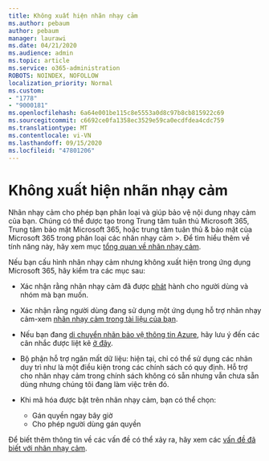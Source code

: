 ```yaml
---
title: Không xuất hiện nhãn nhạy cảm
ms.author: pebaum
author: pebaum
manager: laurawi
ms.date: 04/21/2020
ms.audience: admin
ms.topic: article
ms.service: o365-administration
ROBOTS: NOINDEX, NOFOLLOW
localization_priority: Normal
ms.custom:
- "1778"
- "9000181"
ms.openlocfilehash: 6a64e001be115c8e5553a0d8c97b8cb815922c69
ms.sourcegitcommit: c6692ce0fa1358ec3529e59ca0ecdfdea4cdc759
ms.translationtype: MT
ms.contentlocale: vi-VN
ms.lasthandoff: 09/15/2020
ms.locfileid: "47801206"
---
```

# <a name="sensitivity-labels-not-appearing"></a>Không xuất hiện nhãn nhạy cảm

Nhãn nhạy cảm cho phép bạn phân loại và giúp bảo vệ nội dung nhạy cảm của bạn. Chúng có thể được tạo trong Trung tâm tuân thủ Microsoft 365, Trung tâm bảo mật Microsoft 365, hoặc trung tâm tuân thủ & bảo mật của Microsoft 365 trong phân loại các nhãn nhạy cảm >. Để tìm hiểu thêm về tính năng này, hãy xem mục [tổng quan về nhãn nhạy cảm](https://docs.microsoft.com/microsoft-365/compliance/sensitivity-labels).

Nếu bạn cấu hình nhãn nhạy cảm nhưng không xuất hiện trong ứng dụng Microsoft 365, hãy kiểm tra các mục sau:

- Xác nhận rằng nhãn nhạy cảm đã được [phát](https://docs.microsoft.com/microsoft-365/compliance/sensitivity-labels#what-label-policies-can-do) hành cho người dùng và nhóm mà bạn muốn.

- Xác nhận rằng người dùng đang sử dụng một ứng dụng hỗ trợ nhãn nhạy cảm-xem [nhãn nhạy cảm trong tài liệu của bạn](https://support.office.com/article/apply-sensitivity-labels-to-your-documents-and-email-within-office-2f96e7cd-d5a4-403b-8bd7-4cc636bae0f9?#bkmk_whereavailable).

- Nếu bạn đang [di chuyển nhãn bảo vệ thông tin Azure](https://docs.microsoft.com/azure/information-protection/configure-policy-migrate-labels), hãy lưu ý đến các cân nhắc được liệt kê [ở đây](https://docs.microsoft.com/azure/information-protection/configure-policy-migrate-labels#considerations-for-unified-labels).

- Bộ phận hỗ trợ ngăn mất dữ liệu: hiện tại, chỉ có thể sử dụng các nhãn duy trì như là một điều kiện trong các chính sách có quy định.  Hỗ trợ cho nhãn nhạy cảm trong chính sách không có sẵn nhưng vẫn chưa sẵn dùng nhưng chúng tôi đang làm việc trên đó.

- Khi mã hóa được bật trên nhãn nhạy cảm, bạn có thể chọn:
    - Gán quyền ngay bây giờ
    - Cho phép người dùng gán quyền


Để biết thêm thông tin về các vấn đề có thể xảy ra, hãy xem các [vấn đề đã biết với nhãn nhạy cảm](https://support.office.com/article/known-issues-with-sensitivity-labels-in-office-b169d687-2bbd-4e21-a440-7da1b2743edc).